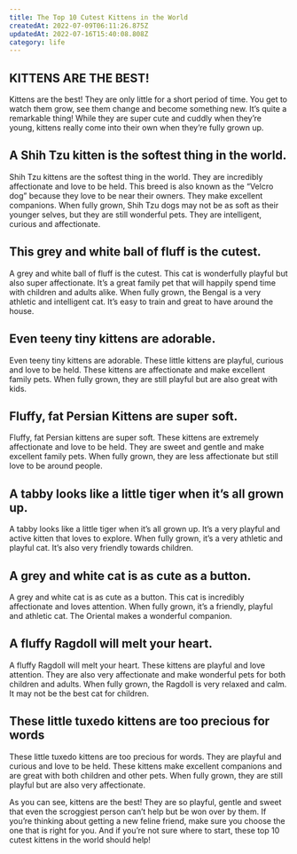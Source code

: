 ```yaml
---
title: The Top 10 Cutest Kittens in the World
createdAt: 2022-07-09T06:11:26.875Z
updatedAt: 2022-07-16T15:40:08.808Z
category: life
---
```


## KITTENS ARE THE BEST!

Kittens are the best! They are only little for a short period of time. You get to watch them grow, see them change and become something new.
It’s quite a remarkable thing! While they are super cute and cuddly when they’re young, kittens really come into their own when they’re fully grown up.

## A Shih Tzu kitten is the softest thing in the world.

Shih Tzu kittens are the softest thing in the world. They are incredibly affectionate and love to be held. This breed is also known as the “Velcro dog” because they love to be near their owners. They make excellent companions.
When fully grown, Shih Tzu dogs may not be as soft as their younger selves, but they are still wonderful pets. They are intelligent, curious and affectionate.

## This grey and white ball of fluff is the cutest.

A grey and white ball of fluff is the cutest. This cat is wonderfully playful but also super affectionate. It’s a great family pet that will happily spend time with children and adults alike.
When fully grown, the Bengal is a very athletic and intelligent cat. It’s easy to train and great to have around the house.

## Even teeny tiny kittens are adorable.

Even teeny tiny kittens are adorable. These little kittens are playful, curious and love to be held.
These kittens are affectionate and make excellent family pets. When fully grown, they are still playful but are also great with kids.

## Fluffy, fat Persian Kittens are super soft.

Fluffy, fat Persian kittens are super soft. These kittens are extremely affectionate and love to be held.
They are sweet and gentle and make excellent family pets. When fully grown, they are less affectionate but still love to be around people.

## A tabby looks like a little tiger when it’s all grown up.

A tabby looks like a little tiger when it’s all grown up. It’s a very playful and active kitten that loves to explore.
When fully grown, it’s a very athletic and playful cat. It’s also very friendly towards children.

## A grey and white cat is as cute as a button.

A grey and white cat is as cute as a button. This cat is incredibly affectionate and loves attention.
When fully grown, it’s a friendly, playful and athletic cat. The Oriental makes a wonderful companion.

## A fluffy Ragdoll will melt your heart.

A fluffy Ragdoll will melt your heart. These kittens are playful and love attention. They are also very affectionate and make wonderful pets for both children and adults.
When fully grown, the Ragdoll is very relaxed and calm. It may not be the best cat for children.

## These little tuxedo kittens are too precious for words

These little tuxedo kittens are too precious for words. They are playful and curious and love to be held.
These kittens make excellent companions and are great with both children and other pets. When fully grown, they are still playful but are also very affectionate.

As you can see, kittens are the best! They are so playful, gentle and sweet that even the scroggiest person can’t help but be won over by them. If you’re thinking about getting a new feline friend, make sure you choose the one that is right for you. And if you’re not sure where to start, these top 10 cutest kittens in the world should help!
